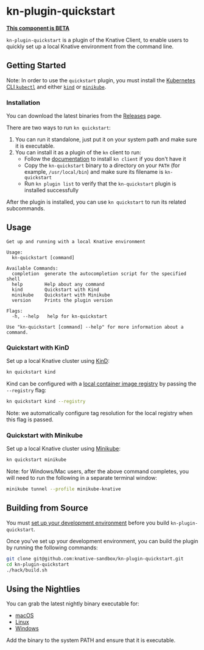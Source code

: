 # kn-plugin-quickstart

**[This component is BETA](https://github.com/knative/community/tree/main/mechanics/MATURITY-LEVELS.md)**

`kn-plugin-quickstart` is a plugin of the Knative Client, to enable users to quickly set up a local Knative environment from the command line.

## Getting Started

Note: In order to use the `quickstart` plugin, you must install the [Kubernetes CLI `kubectl`](https://kubernetes.io/docs/tasks/tools/install-kubectl) and either [`kind`](https://kind.sigs.k8s.io/docs/user/quick-start) or [`minikube`](https://minikube.sigs.k8s.io/docs/start/).

### Installation

You can download the latest binaries from the [Releases](https://github.com/knative-sandbox/kn-plugin-quickstart/releases) page.

There are two ways to run `kn quickstart`:

1. You can run it standalone, just put it on your system path and make sure it is executable.
2. You can install it as a plugin of the `kn` client to run:
    * Follow the [documentation](https://github.com/knative/client/blob/main/docs/README.md#installing-kn) to install `kn client` if you don't have it
    * Copy the `kn-quickstart` binary to a directory on your `PATH` (for example, `/usr/local/bin`) and make sure its filename is `kn-quickstart`
    * Run `kn plugin list` to verify that the `kn-quickstart` plugin is installed successfully

After the plugin is installed, you can use `kn quickstart` to run its related subcommands.

## Usage

```
Get up and running with a local Knative environment

Usage:
  kn-quickstart [command]

Available Commands:
  completion  generate the autocompletion script for the specified shell
  help        Help about any command
  kind        Quickstart with Kind
  minikube    Quickstart with Minikube
  version     Prints the plugin version

Flags:
  -h, --help   help for kn-quickstart

Use "kn-quickstart [command] --help" for more information about a command.
```

### Quickstart with KinD

Set up a local Knative cluster using [KinD](https://kind.sigs.k8s.io/):

``` bash
kn quickstart kind
```
Kind can be configured with a [local container image registry](https://kind.sigs.k8s.io/docs/user/local-registry/) by passing the `--registry` flag:

```bash
kn quickstart kind --registry
```

Note: we automatically configure tag resolution for the local registry when this flag is passed.

### Quickstart with Minikube

Set up a local Knative cluster using [Minikube](https://minikube.sigs.k8s.io/):

```bash
kn quickstart minikube
```

Note: for Windows/Mac users, after the above command completes, you will need to run the following in a separate terminal window:

``` bash
minikube tunnel --profile minikube-knative
```

## Building from Source

You must [set up your development environment](https://github.com/knative/client/blob/master/docs/DEVELOPMENT.md#prerequisites) before you build `kn-plugin-quickstart`.

Once you've set up your development environment, you can build the plugin by running the following commands:

``` bash
git clone git@github.com:knative-sandbox/kn-plugin-quickstart.git
cd kn-plugin-quickstart
./hack/build.sh
```

## Using the Nightlies

You can grab the latest nightly binary executable for:

- [macOS](https://storage.googleapis.com/knative-nightly/kn-plugin-quickstart/latest/kn-quickstart-darwin-amd64)
- [Linux](https://storage.googleapis.com/knative-nightly/kn-plugin-quickstart/latest/kn-quickstart-linux-amd64)
- [Windows](https://storage.googleapis.com/knative-nightly/kn-plugin-quickstart/latest/kn-quickstart-windows-amd64.exe)

Add the binary to the system PATH and ensure that it is executable.

